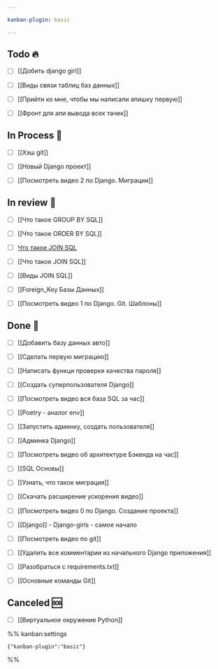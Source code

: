 ```yaml
---

kanban-plugin: basic

---
```


## Todo 🔥

- [ ] [[Добить django girl]]
- [ ] [[Виды связи таблиц баз данных]]
- [ ] [[Прийти ко мне, чтобы мы написали апишку первую]]
- [ ] [[Фронт для апи вывода всех тачек]]


## In Process 🍉

- [ ] [[Хэш git]]
- [ ] [[Новый Django проект]]
- [ ] [[Посмотреть видео 2 по Django. Миграции]]


## In review 🥇

- [ ] [[Что такое GROUP BY SQL]]
- [ ] [[Что такое ORDER BY SQL]]
- [ ] [Что такое JOIN SQL](%D0%A7%D1%82%D0%BE%20%D1%82%D0%B0%D0%BA%D0%BE%D0%B5%20JOIN%20SQL)
- [ ] [[Что такое JOIN SQL]]
- [ ] [[Виды JOIN SQL]]
- [ ] [[Foreign_Key Базы Данных]]
- [ ] [[Посмотреть видео 1 по Django. Git. Шаблоны]]


## Done 🤽

- [ ] [[Добавить базу данных авто]]
- [ ] [[Сделать первую миграцию]]
- [ ] [[Написать функци проверки качества пароля]]
- [ ] [[Создать суперпользователя Django]]
- [ ] [[Посмотреть видео вся база SQL за час]]
- [ ] [[Poetry - аналог env]]
- [ ] [[Запустить админку, создать пользователя]]
- [ ] [[Админка Django]]
- [ ] [[Посмотреть видео об архитектуре Бэкенда на час]]
- [ ] [[SQL Основы]]
- [ ] [[Узнать, что такое миграция]]
- [ ] [[Скачать расширение ускорения видео]]
- [ ] [[Посмотреть видео 0 по Django. Создание проекта]]
- [ ] [[Django]] - Django-girls - самое начало
- [ ] [[Посмотреть видео по git]]
- [ ] [[Удалить все комментарии из начального Django приложения]]
- [ ] [[Разобраться с requirements.txt]]
- [ ] [[Основные команды Git]]


## Canceled 🆘

- [ ] [[Виртуальное окружение Python]]




%% kanban:settings
```
{"kanban-plugin":"basic"}
```
%%